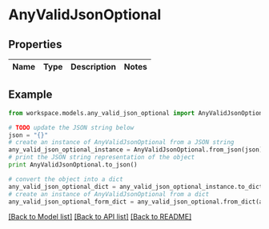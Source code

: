 # AnyValidJsonOptional


## Properties
Name | Type | Description | Notes
------------ | ------------- | ------------- | -------------

## Example

```python
from workspace.models.any_valid_json_optional import AnyValidJsonOptional

# TODO update the JSON string below
json = "{}"
# create an instance of AnyValidJsonOptional from a JSON string
any_valid_json_optional_instance = AnyValidJsonOptional.from_json(json)
# print the JSON string representation of the object
print AnyValidJsonOptional.to_json()

# convert the object into a dict
any_valid_json_optional_dict = any_valid_json_optional_instance.to_dict()
# create an instance of AnyValidJsonOptional from a dict
any_valid_json_optional_form_dict = any_valid_json_optional.from_dict(any_valid_json_optional_dict)
```
[[Back to Model list]](../README.md#documentation-for-models) [[Back to API list]](../README.md#documentation-for-api-endpoints) [[Back to README]](../README.md)


